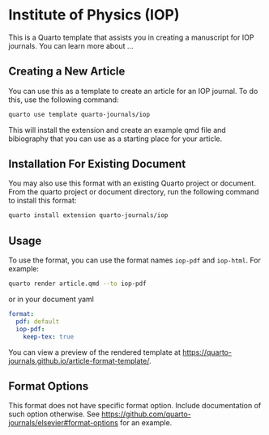 # Institute of Physics (IOP)

This is a Quarto template that assists you in creating a manuscript for IOP journals. You can learn more about ...

## Creating a New Article

You can use this as a template to create an article for an IOP journal. To do this, use the following command:

```bash
quarto use template quarto-journals/iop
```

This will install the extension and create an example qmd file and bibiography that you can use as a starting place for your article.

## Installation For Existing Document

You may also use this format with an existing Quarto project or document. From the quarto project or document directory, run the following command to install this format:

```bash
quarto install extension quarto-journals/iop
```

## Usage

To use the format, you can use the format names `iop-pdf` and `iop-html`. For example:

```bash
quarto render article.qmd --to iop-pdf
```

or in your document yaml

```yaml
format:
  pdf: default
  iop-pdf:
    keep-tex: true    
```

You can view a preview of the rendered template at <https://quarto-journals.github.io/article-format-template/>.

## Format Options

This format does not have specific format option. Include documentation of such option otherwise. See <https://github.com/quarto-journals/elsevier#format-options> for an example.
